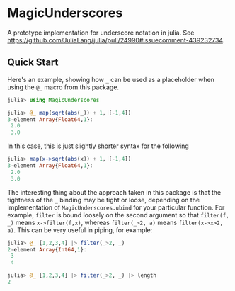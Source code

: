 # MagicUnderscores

A prototype implementation for underscore notation in julia.  See https://github.com/JuliaLang/julia/pull/24990#issuecomment-439232734.

## Quick Start

Here's an example, showing how `_` can be used as a placeholder when using the
`@_` macro from this package.

```julia
julia> using MagicUnderscores

julia> @_ map(sqrt(abs(_)) + 1, [-1,4])
3-element Array{Float64,1}:
 2.0
 3.0
```

In this case, this is just slightly shorter syntax for the following

```julia
julia> map(x->sqrt(abs(x)) + 1, [-1,4])
3-element Array{Float64,1}:
 2.0
 3.0
```

The interesting thing about the approach taken in this package is that the
tightness of the `_` binding may be tight or loose, depending on the
implementation of `MagicUnderscores.ubind` for your particular function. For
example, `filter` is bound loosely on the second argument so that `filter(f, _)`
means `x->filter(f,x)`, whereas `filter(_>2, a)` means `filter(x->x>2, a)`.
This can be very useful in piping, for example:

```julia
julia> @_ [1,2,3,4] |> filter(_>2, _)
2-element Array{Int64,1}:
 3
 4

julia> @_ [1,2,3,4] |> filter(_>2, _) |> length
2
```

